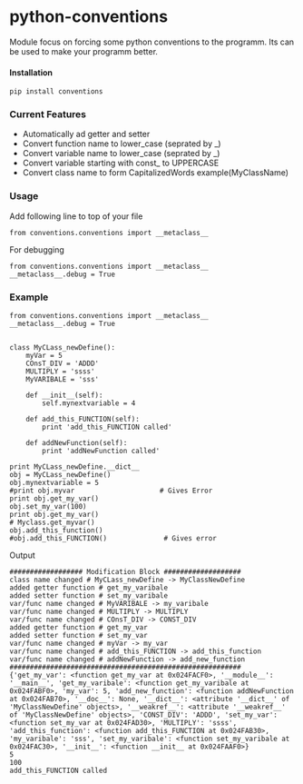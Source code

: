 python-conventions
==================

Module focus on forcing some python conventions to the programm. Its can be used to make your programm better.

#### Installation

```shell
pip install conventions
```

### Current Features
* Automatically ad getter and setter 
* Convert function name to lower_case (seprated by _)
* Convert variable name to lower_case (seprated by _)
* Convert variable starting with const_ to UPPERCASE
* Convert class name to form CapitalizedWords example(MyClassName)

### Usage

Add following line to top of your file
```shell
from conventions.conventions import __metaclass__
```

For debugging

```shell
from conventions.conventions import __metaclass__
__metaclass__.debug = True
```

### Example
```shell
from conventions.conventions import __metaclass__
__metaclass__.debug = True


class MyCLass_newDefine():
    myVar = 5
    COnsT_DIV = 'ADDD'
    MULTIPLY = 'ssss'
    MyVARIBALE = 'sss'

    def __init__(self):
        self.mynextvariable = 4

    def add_this_FUNCTION(self):
        print 'add_this_FUNCTION called'

    def addNewFunction(self):
        print 'addNewFunction called'

print MyCLass_newDefine.__dict__
obj = MyCLass_newDefine()
obj.mynextvariable = 5
#print obj.myvar                     # Gives Error
print obj.get_my_var()
obj.set_my_var(100)
print obj.get_my_var()
# Myclass.get_myvar()
obj.add_this_function()
#obj.add_this_FUNCTION()              # Gives error
```

Output
```shell
################## Modification Block ###################
class name changed # MyCLass_newDefine -> MyClassNewDefine
added getter function # get_my_varibale
added setter function # set_my_varibale
var/func name changed # MyVARIBALE -> my_varibale
var/func name changed # MULTIPLY -> MULTIPLY
var/func name changed # COnsT_DIV -> CONST_DIV
added getter function # get_my_var
added setter function # set_my_var
var/func name changed # myVar -> my_var
var/func name changed # add_this_FUNCTION -> add_this_function
var/func name changed # addNewFunction -> add_new_function
#########################################################
{'get_my_var': <function get_my_var at 0x024FACF0>, '__module__': '__main__', 'get_my_varibale': <function get_my_varibale at 0x024FABF0>, 'my_var': 5, 'add_new_function': <function addNewFunction at 0x024FAB70>, '__doc__': None, '__dict__': <attribute '__dict__' of 'MyClassNewDefine' objects>, '__weakref__': <attribute '__weakref__' of 'MyClassNewDefine' objects>, 'CONST_DIV': 'ADDD', 'set_my_var': <function set_my_var at 0x024FAD30>, 'MULTIPLY': 'ssss', 'add_this_function': <function add_this_FUNCTION at 0x024FAB30>, 'my_varibale': 'sss', 'set_my_varibale': <function set_my_varibale at 0x024FAC30>, '__init__': <function __init__ at 0x024FAAF0>}
5
100
add_this_FUNCTION called
```

